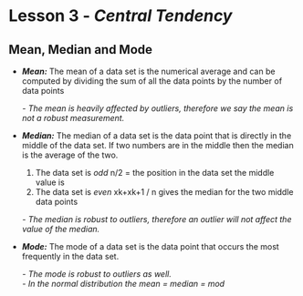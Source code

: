 # Lesson 3 - _Central Tendency_

## Mean, Median and Mode

- **_Mean:_** The mean of a data set is the numerical average and can be computed by dividing the sum of all the 
data points by the number of data points

  _- The mean is heavily affected by outliers, therefore we say the mean is not a robust measurement._
  
- **_Median:_** The median of a data set is the data point that is directly in the middle of the data set. 
If two numbers are in the middle then the median is the average of the two.
  1. The data set is _odd_ n/2 = the position in the data set the middle value is
  2. The data set is _even_ xk+xk+1 / n gives the median for the two middle data points
 
  _- The median is robust to outliers, therefore an outlier will not affect the value of the median._

- **_Mode:_** The mode of a data set is the data point that occurs the most frequently in the data set.

   _- The mode is robust to outliers as well._    
   _- In the normal distribution the mean = median = mod_